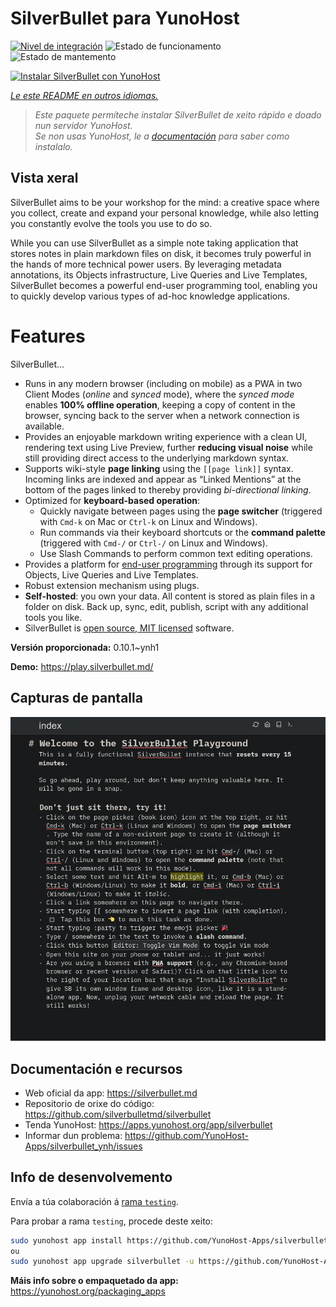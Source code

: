 <!--
NOTA: Este README foi creado automáticamente por <https://github.com/YunoHost/apps/tree/master/tools/readme_generator>
NON debe editarse manualmente.
-->

# SilverBullet para YunoHost

[![Nivel de integración](https://dash.yunohost.org/integration/silverbullet.svg)](https://ci-apps.yunohost.org/ci/apps/silverbullet/) ![Estado de funcionamento](https://ci-apps.yunohost.org/ci/badges/silverbullet.status.svg) ![Estado de mantemento](https://ci-apps.yunohost.org/ci/badges/silverbullet.maintain.svg)

[![Instalar SilverBullet con YunoHost](https://install-app.yunohost.org/install-with-yunohost.svg)](https://install-app.yunohost.org/?app=silverbullet)

*[Le este README en outros idiomas.](./ALL_README.md)*

> *Este paquete permíteche instalar SilverBullet de xeito rápido e doado nun servidor YunoHost.*  
> *Se non usas YunoHost, le a [documentación](https://yunohost.org/install) para saber como instalalo.*

## Vista xeral

SilverBullet aims to be your workshop for the mind: a creative space where you collect, create and expand your personal knowledge, while also letting you constantly evolve the tools you use to do so.

While you can use SilverBullet as a simple note taking application that stores notes in plain markdown files on disk, it becomes truly powerful in the hands of more technical power users. By leveraging metadata annotations, its Objects infrastructure, Live Queries and Live Templates, SilverBullet becomes a powerful end-user programming tool, enabling you to quickly develop various types of ad-hoc knowledge applications.

# Features

SilverBullet...

- Runs in any modern browser (including on mobile) as a PWA in two Client Modes (_online_ and _synced_ mode), where the _synced mode_ enables **100% offline operation**, keeping a copy of content in the browser, syncing back to the server when a network connection is available.
- Provides an enjoyable markdown writing experience with a clean UI, rendering text using Live Preview, further **reducing visual noise** while still providing direct access to the underlying markdown syntax.
- Supports wiki-style **page linking** using the `[[page link]]` syntax. Incoming links are indexed and appear as “Linked Mentions” at the bottom of the pages linked to thereby providing _bi-directional linking_.
- Optimized for **keyboard-based operation**:
  - Quickly navigate between pages using the **page switcher** (triggered with `Cmd-k` on Mac or `Ctrl-k` on Linux and Windows).
  - Run commands via their keyboard shortcuts or the **command palette** (triggered with `Cmd-/` or `Ctrl-/` on Linux and Windows).
  - Use Slash Commands to perform common text editing operations.
- Provides a platform for [end-user programming](https://www.inkandswitch.com/end-user-programming/) through its support for Objects, Live Queries and Live Templates.
- Robust extension mechanism using plugs.
- **Self-hosted**: you own your data. All content is stored as plain files in a folder on disk. Back up, sync, edit, publish, script with any additional tools you like.
- SilverBullet is [open source, MIT licensed](https://github.com/silverbulletmd/silverbullet) software.


**Versión proporcionada:** 0.10.1~ynh1

**Demo:** <https://play.silverbullet.md/>

## Capturas de pantalla

![Captura de pantalla de SilverBullet](./doc/screenshots/silverbullet.jpg)

## Documentación e recursos

- Web oficial da app: <https://silverbullet.md>
- Repositorio de orixe do código: <https://github.com/silverbulletmd/silverbullet>
- Tenda YunoHost: <https://apps.yunohost.org/app/silverbullet>
- Informar dun problema: <https://github.com/YunoHost-Apps/silverbullet_ynh/issues>

## Info de desenvolvemento

Envía a túa colaboración á [rama `testing`](https://github.com/YunoHost-Apps/silverbullet_ynh/tree/testing).

Para probar a rama `testing`, procede deste xeito:

```bash
sudo yunohost app install https://github.com/YunoHost-Apps/silverbullet_ynh/tree/testing --debug
ou
sudo yunohost app upgrade silverbullet -u https://github.com/YunoHost-Apps/silverbullet_ynh/tree/testing --debug
```

**Máis info sobre o empaquetado da app:** <https://yunohost.org/packaging_apps>
